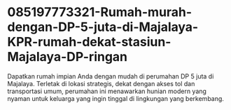 # 085197773321-Rumah-murah-dengan-DP-5-juta-di-Majalaya-KPR-rumah-dekat-stasiun-Majalaya-DP-ringan
Dapatkan rumah impian Anda dengan mudah di perumahan DP 5 juta di Majalaya. Terletak di lokasi strategis, dekat dengan akses tol dan transportasi umum, perumahan ini menawarkan hunian modern yang nyaman untuk keluarga yang ingin tinggal di lingkungan yang berkembang.

